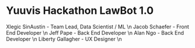 # Yuuvis Hackathon LawBot 1.0




Xlegic SinAustin - Team Lead, Data Scientist / ML \n
Jacob Schaefer - Front End Developer \n
Jeff Pape - Back End Developer \n
Alan Ngo - Back End Developer \n
Liberty Gallagher - UX Designer \n
